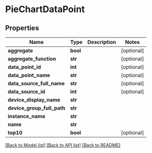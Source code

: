 # PieChartDataPoint

## Properties
Name | Type | Description | Notes
------------ | ------------- | ------------- | -------------
**aggregate** | **bool** |  | [optional] 
**aggregate_function** | **str** |  | [optional] 
**data_point_id** | **int** |  | [optional] 
**data_point_name** | **str** |  | [optional] 
**data_source_full_name** | **str** |  | [optional] 
**data_source_id** | **int** |  | [optional] 
**device_display_name** | **str** |  | 
**device_group_full_path** | **str** |  | 
**instance_name** | **str** |  | 
**name** | **str** |  | 
**top10** | **bool** |  | [optional] 

[[Back to Model list]](../README.md#documentation-for-models) [[Back to API list]](../README.md#documentation-for-api-endpoints) [[Back to README]](../README.md)


